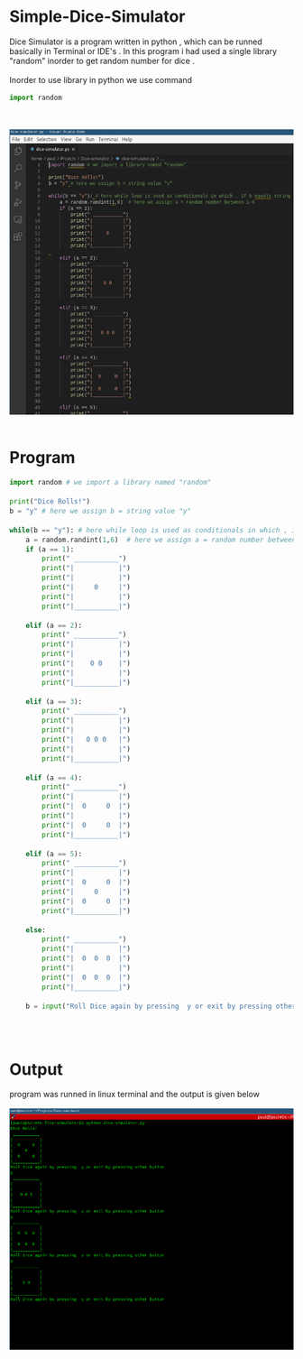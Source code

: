 # Simple-Dice-Simulator
Dice Simulator is a program written in python , which can  be runned basically in Terminal or IDE's . In this program i had used a single library "random"
inorder to get random number for dice . <br><br>
Inorder to use library in python we use command 
```python
import random 
```
<br><br>
![](images/img1.png) <br><br>
# Program
```python
import random # we import a library named "random"

print("Dice Rolls!")
b = "y" # here we assign b = string value "y"

while(b == "y"): # here while loop is used as conditionals in which , if b equals string "y" from user  the below line will execute again   
    a = random.randint(1,6)  # here we assign a = random number between 1-6
    if (a == 1):
        print(" ___________")
        print("|           |")
        print("|           |")
        print("|     0     |")
        print("|           |")
        print("|___________|")
    
    elif (a == 2):
        print(" ___________")
        print("|           |")
        print("|           |")
        print("|    0 0    |")
        print("|           |")
        print("|___________|")

    elif (a == 3):
        print(" ___________")
        print("|           |")
        print("|           |")
        print("|   0 0 0   |")
        print("|           |")
        print("|___________|")

    elif (a == 4):
        print(" ___________")
        print("|           |")
        print("|  0     0  |")
        print("|           |")
        print("|  0     0  |")
        print("|___________|") 

    elif (a == 5):
        print(" ___________")
        print("|           |")
        print("|  0     0  |")
        print("|     0     |")
        print("|  0     0  |")
        print("|___________|")

    else:
        print(" ___________")
        print("|           |")
        print("|  0  0  0  |")
        print("|           |")
        print("|  0  0  0  |")
        print("|___________|")  

    b = input("Roll Dice again by pressing  y or exit by pressing other button\n") # this  line is used to get user input 
```
<br><br>
    
# Output
program was runned in linux terminal and the output is given below <br><br>
![](images/img2.png)

